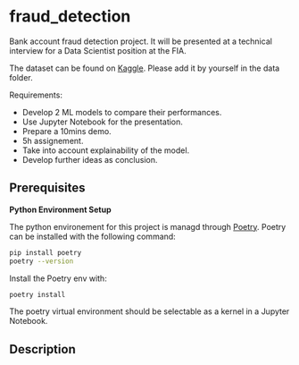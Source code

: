 # fraud_detection
Bank account fraud detection project. It will be presented at a technical interview for a Data Scientist position at the FIA. 

The dataset can be found on [Kaggle](https://www.kaggle.com/datasets/sgpjesus/bank-account-fraud-dataset-neurips-2022/data?select=Base.csv). Please add it by yourself in the data folder. 

Requirements:
- Develop 2 ML models to compare their performances.
- Use Jupyter Notebook for the presentation.
- Prepare a 10mins demo.
- 5h assignement.
- Take into account explainability of the model.
- Develop further ideas as conclusion. 


## Prerequisites
**Python Environment Setup**

The python environement for this project is managd through [Poetry](https://python-poetry.org/). Poetry can be installed with the following command:
```sh
pip install poetry
poetry --version
```

Install the Poetry env with:
```sh
poetry install
```
The poetry virtual environment should be selectable as a kernel in a Jupyter Notebook. 

## Description



